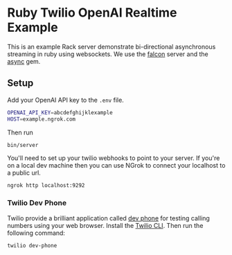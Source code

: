 # Ruby Twilio OpenAI Realtime Example

This is an example Rack server demonstrate bi-directional asynchronous streaming in ruby using websockets.
We use the [falcon](https://github.com/socketry/falcon) server and the [async](https://github.com/socketry/async) gem.

## Setup
Add your OpenAI API key to the `.env` file.
```sh
OPENAI_API_KEY=abcdefghijklexample
HOST=example.ngrok.com
```
Then run 
```sh
bin/server
```
You'll need to set up your twilio webhooks to point to your server.
If you're on a local dev machine then you can use NGrok to connect your localhost to a public url.
```
ngrok http localhost:9292
```

### Twilio Dev Phone
Twilio provide a brilliant application called [dev phone](https://github.com/twilio-labs/dev-phone) for testing calling numbers using your web browser.
Install the [Twilio CLI](https://www.twilio.com/docs/twilio-cli/getting-started/install).
Then run the following command:

```sh
twilio dev-phone
```
